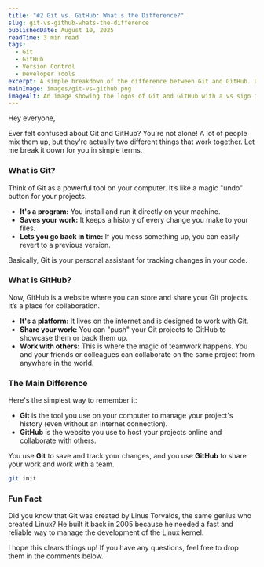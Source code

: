 ```yaml
---
title: "#2 Git vs. GitHub: What's the Difference?"
slug: git-vs-github-whats-the-difference
publishedDate: August 10, 2025
readTime: 3 min read
tags:
  - Git
  - GitHub
  - Version Control
  - Developer Tools
excerpt: A simple breakdown of the difference between Git and GitHub. Understand what they are, how they work, and why you need both.
mainImage: images/git-vs-github.png
imageAlt: An image showing the logos of Git and GitHub with a vs sign in between.
---
```


Hey everyone,

Ever felt confused about Git and GitHub? You're not alone! A lot of people mix them up, but they're actually two different things that work together. Let me break it down for you in simple terms.

### What is Git?

Think of Git as a powerful tool on your computer. It’s like a magic "undo" button for your projects.

*   **It's a program:** You install and run it directly on your machine.
*   **Saves your work:** It keeps a history of every change you make to your files.
*   **Lets you go back in time:** If you mess something up, you can easily revert to a previous version.


Basically, Git is your personal assistant for tracking changes in your code.

### What is GitHub?

Now, GitHub is a website where you can store and share your Git projects. It’s a place for collaboration.

*   **It's a platform:** It lives on the internet and is designed to work with Git.
*   **Share your work:** You can "push" your Git projects to GitHub to showcase them or back them up.
*   **Work with others:** This is where the magic of teamwork happens. You and your friends or colleagues can collaborate on the same project from anywhere in the world.

### The Main Difference

Here's the simplest way to remember it:

*   **Git** is the tool you use on your computer to manage your project's history (even without an internet connection).
*   **GitHub** is the website you use to host your projects online and collaborate with others.

You use **Git** to save and track your changes, and you use **GitHub** to share your work and work with a team.

```bash
git init
```
### Fun Fact

Did you know that Git was created by Linus Torvalds, the same genius who created Linux? He built it back in 2005 because he needed a fast and reliable way to manage the development of the Linux kernel.

I hope this clears things up! If you have any questions, feel free to drop them in the comments below.